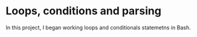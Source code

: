 # Loops, conditions and parsing

In this project, I began working loops and conditionals statemetns in Bash.

